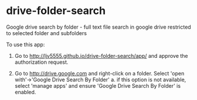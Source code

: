 drive-folder-search
====================

Google drive search by folder - full text file search in google drive restricted to selected folder and subfolders

To use this app:

1. Go to http://ljv5555.github.io/drive-folder-search/app/ and approve the authorization request.

2. Go to http://drive.google.com and right-click on a folder. Select 'open with'->'Google Drive Search By Folder'
    a. if this option is not available, select 'manage apps' and ensure 'Google Drive Search By Folder' is enabled.



